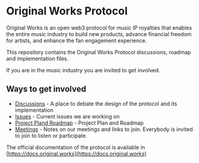# Original Works Protocol

Original Works is an open web3 protocol for music IP royalties that enables the entire music industry to build new products, advance financial freedom for artists, and enhance the fan engagement experience.

This repository contains the Original Works Protocol discussions, roadmap and implementation files.

If you are in the music industry you are invited to get involved.

## Ways to get involved

- [Discussions](https://github.com/originalworks/protocol/discussions) - A place to debate the design of the protocol and its implementation
- [Issues](https://github.com/originalworks/protocol/issues) - Current issues we are working on
- [Project Pland Roadmap](https://github.com/orgs/originalworks/projects/3/views/4) - Project Plan and Roadmap
- [Meetings](https://github.com/originalworks/protocol/tree/main/meetings) - Notes on our meetings and links to join. Everybody is invited to join to listen or participate. 

The official documentation of the protocol is available in [https://docs.original.works](https://docs.original.works)